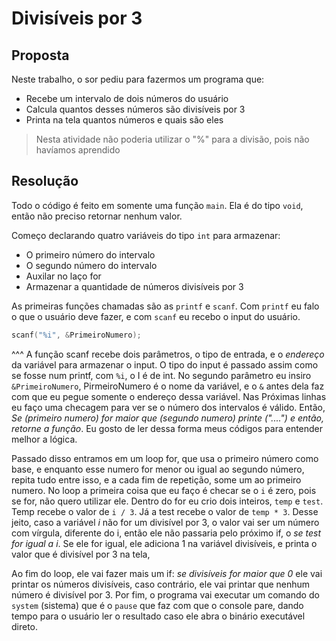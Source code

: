 # Divisíveis por 3

## Proposta

Neste trabalho, o sor pediu para fazermos um programa que:

- Recebe um intervalo de dois números do usuário
- Calcula quantos desses números são divisíveis por 3
- Printa na tela quantos números e quais são eles

> Nesta atividade não poderia utilizar o "%" para a divisão, pois não havíamos aprendido

## Resolução

Todo o código é feito em somente uma função `main`. Ela é do tipo `void`, então não preciso retornar nenhum valor.

Começo declarando quatro variáveis do tipo `int` para armazenar:

- O primeiro número do intervalo
- O segundo número do intervalo
- Auxilar no laço for
- Armazenar a quantidade de números divisíveis por 3

As primeiras funções chamadas são as `printf` e `scanf`. Com `printf` eu falo o que o usuário deve fazer, e com `scanf` eu recebo o input do usuário.

```c
scanf("%i", &PrimeiroNumero);
```

^^^ A função scanf recebe dois parâmetros, o tipo de entrada, e o _endereço_ da variável para armazenar o input. O tipo do input é passado assim como se fosse num printf, com `%i`, o I é de int. No segundo parâmetro eu insiro `&PrimeiroNumero`, PirmeiroNumero é o nome da variável, e o `&` antes dela faz com que eu pegue somente o endereço dessa variável.
Nas Próximas linhas eu faço uma checagem para ver se o número dos intervalos é válido. Então, _Se (primeiro numero) for maior que (segundo numero) printe ("....") e então, retorne a função_. Eu gosto de ler dessa forma meus códigos para entender melhor a lógica.

Passado disso entramos em um loop for, que usa o primeiro número como base, e enquanto esse numero for menor ou igual ao segundo número, repita tudo entre isso, e a cada fim de repetição, some um ao primeiro numero.
No loop a primeira coisa que eu faço é checar se o `i` é zero, pois se for, não quero utilizar ele.
Dentro do for eu crio dois inteiros, `temp` e `test`. Temp recebe o valor de `i / 3`. Já a test recebe o valor de `temp * 3`. Desse jeito, caso a variável _i_ não for um divisível por 3, o valor vai ser um número com vírgula, diferente do i, então ele não passaria pelo próximo if, o _se test for igual a i_. Se ele for igual, ele adiciona 1 na variável divisíveis, e printa o valor que é divisível por 3 na tela,

Ao fim do loop, ele vai fazer mais um if: _se divisíveis for maior que 0_ ele vai printar os números divisíveis, caso contrário, ele vai printar que nenhum número é divisível por 3. Por fim, o programa vai executar um comando do `system` (sistema) que é o `pause` que faz com que o console pare, dando tempo para o usuário ler o resultado caso ele abra o binário executável direto.
